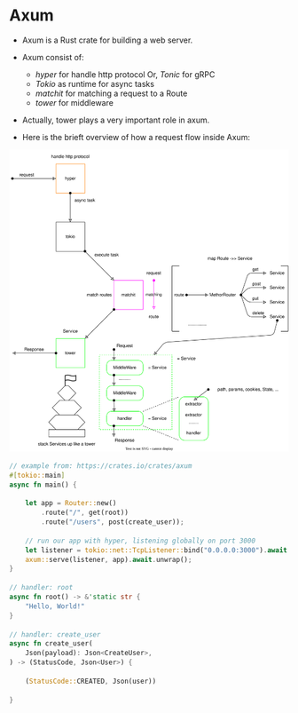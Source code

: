 # Axum


* Axum is a Rust crate for building a web server.


* Axum consist of:
    * *hyper* for handle http protocol
    Or, *Tonic* for gRPC
    * *Tokio* as runtime for async tasks
    * *matchit* for matching a request to a Route
    * *tower* for middleware

* Actually, tower plays a very important role in axum.


* Here is the brieft overview of how a request flow inside Axum:


![infra](images/infra.drawio.svg "Infrastructure of Axum")


```rust
// example from: https://crates.io/crates/axum
#[tokio::main]
async fn main() {

    let app = Router::new()
        .route("/", get(root))
        .route("/users", post(create_user));

    // run our app with hyper, listening globally on port 3000
    let listener = tokio::net::TcpListener::bind("0.0.0.0:3000").await.unwrap();
    axum::serve(listener, app).await.unwrap();
}

// handler: root
async fn root() -> &'static str {
    "Hello, World!"
}

// handler: create_user
async fn create_user(
    Json(payload): Json<CreateUser>,
) -> (StatusCode, Json<User>) {
    
    (StatusCode::CREATED, Json(user))

}
```